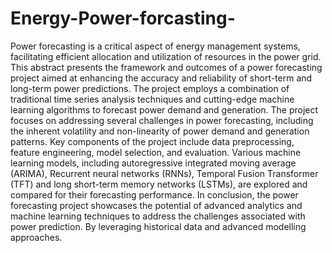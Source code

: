 # Energy-Power-forcasting-
Power forecasting is a critical aspect of energy management systems, facilitating efficient allocation and utilization of resources in the power grid. This abstract presents the framework and outcomes of a power forecasting project aimed at enhancing the accuracy and reliability of short-term and long-term power predictions.
The project employs a combination of traditional time series analysis techniques and cutting-edge machine learning algorithms to forecast power demand and generation. The project focuses on addressing several challenges in power forecasting, including the inherent volatility and non-linearity of power demand and generation patterns.
Key components of the project include data preprocessing, feature engineering, model selection, and evaluation. Various machine learning models, including autoregressive integrated moving average (ARIMA), Recurrent neural networks (RNNs), Temporal Fusion Transformer (TFT) and long short-term memory networks (LSTMs), are explored and compared for their forecasting performance.
In conclusion, the power forecasting project showcases the potential of advanced analytics and machine learning techniques to address the challenges associated with power prediction. By leveraging historical data and advanced modelling approaches.
